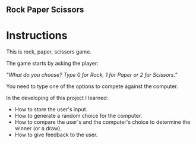 ## Rock Paper Scissors

# Instructions

This is rock, paper, scissors game. 

The game starts by asking the player:

*"What do you choose? Type 0 for Rock, 1 for Paper or 2 for Scissors."*

You need to type one of the options to compete against the computer. 

In the developing of this project I learned: 
* How to store the user's input.
* How to generate a random choice for the computer.
* How to compare the user's and the computer's choice to determine the winner (or a draw).
* How to give feedback to the user. 

